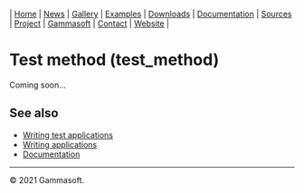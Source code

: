 | [Home](home.md) | [News](news.md) | [Gallery](gallery.md) | [Examples](examples.md) | [Downloads](downloads.md) | [Documentation](documentation.md) | [Sources](https://github.com/gammasoft71/xtd) | [Project](https://sourceforge.net/projects/xtdpro/) | [Gammasoft](gammasoft.md)  | [Contact](contact.md) | [Website](https://gammasoft71.wixsite.com/xtdpro) |

# Test method (test_method)

Coming soon...

## See also

* [Writing test applications](writing_test_applications.md)
* [Writing applications](writing_applications.md)
* [Documentation](documentation.md)

______________________________________________________________________________________________

© 2021 Gammasoft.
